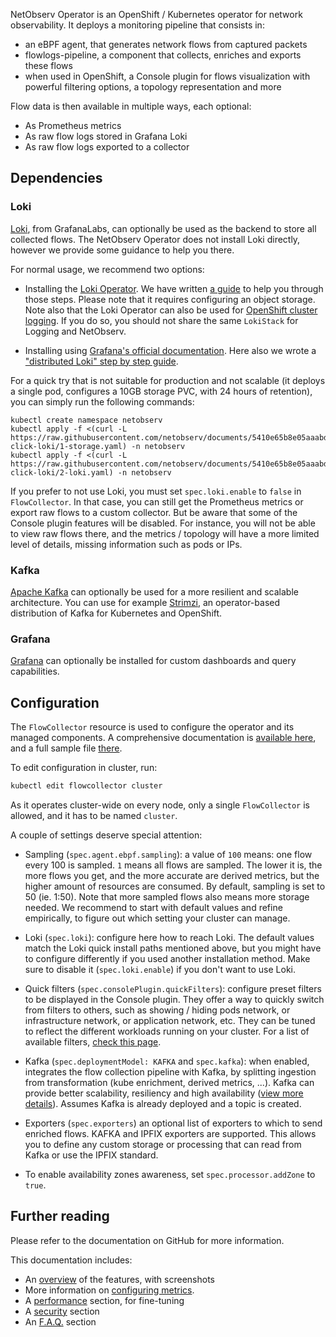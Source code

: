 NetObserv Operator is an OpenShift / Kubernetes operator for network observability. It deploys a monitoring pipeline that consists in:
- an eBPF agent, that generates network flows from captured packets
- flowlogs-pipeline, a component that collects, enriches and exports these flows
- when used in OpenShift, a Console plugin for flows visualization with powerful filtering options, a topology representation and more

Flow data is then available in multiple ways, each optional:

- As Prometheus metrics
- As raw flow logs stored in Grafana Loki
- As raw flow logs exported to a collector

## Dependencies

### Loki

[Loki](https://grafana.com/oss/loki/), from GrafanaLabs, can optionally be used as the backend to store all collected flows. The NetObserv Operator does not install Loki directly, however we provide some guidance to help you there.

For normal usage, we recommend two options:

- Installing the [Loki Operator](https://loki-operator.dev/docs/prologue/quickstart.md/). We have written [a guide](https://github.com/netobserv/documents/blob/main/loki_operator.md) to help you through those steps. Please note that it requires configuring an object storage. Note also that the Loki Operator can also be used for [OpenShift cluster logging](https://docs.openshift.com/container-platform/latest/logging/cluster-logging.html). If you do so, you should not share the same `LokiStack` for Logging and NetObserv.

- Installing using [Grafana's official documentation](https://grafana.com/docs/loki/latest/). Here also we wrote a ["distributed Loki" step by step guide](https://github.com/netobserv/documents/blob/main/loki_distributed.md).

For a quick try that is not suitable for production and not scalable (it deploys a single pod, configures a 10GB storage PVC, with 24 hours of retention), you can simply run the following commands:

```
kubectl create namespace netobserv
kubectl apply -f <(curl -L https://raw.githubusercontent.com/netobserv/documents/5410e65b8e05aaabd1244a9524cfedd8ac8c56b5/examples/zero-click-loki/1-storage.yaml) -n netobserv
kubectl apply -f <(curl -L https://raw.githubusercontent.com/netobserv/documents/5410e65b8e05aaabd1244a9524cfedd8ac8c56b5/examples/zero-click-loki/2-loki.yaml) -n netobserv
```

If you prefer to not use Loki, you must set `spec.loki.enable` to `false` in `FlowCollector`.
In that case, you can still get the Prometheus metrics or export raw flows to a custom collector. But be aware that some of the Console plugin features will be disabled. For instance, you will not be able to view raw flows there, and the metrics / topology will have a more limited level of details, missing information such as pods or IPs.

### Kafka

[Apache Kafka](https://kafka.apache.org/) can optionally be used for a more resilient and scalable architecture. You can use for example [Strimzi](https://strimzi.io/), an operator-based distribution of Kafka for Kubernetes and OpenShift.

### Grafana

[Grafana](https://grafana.com/oss/grafana/) can optionally be installed for custom dashboards and query capabilities.

## Configuration

The `FlowCollector` resource is used to configure the operator and its managed components. A comprehensive documentation is [available here](https://github.com/netobserv/network-observability-operator/blob/1.8.0-community/docs/FlowCollector.md), and a full sample file [there](https://github.com/netobserv/network-observability-operator/blob/1.8.0-community/config/samples/flows_v1beta2_flowcollector.yaml).

To edit configuration in cluster, run:

```bash
kubectl edit flowcollector cluster
```

As it operates cluster-wide on every node, only a single `FlowCollector` is allowed, and it has to be named `cluster`.

A couple of settings deserve special attention:

- Sampling (`spec.agent.ebpf.sampling`): a value of `100` means: one flow every 100 is sampled. `1` means all flows are sampled. The lower it is, the more flows you get, and the more accurate are derived metrics, but the higher amount of resources are consumed. By default, sampling is set to 50 (ie. 1:50). Note that more sampled flows also means more storage needed. We recommend to start with default values and refine empirically, to figure out which setting your cluster can manage.

- Loki (`spec.loki`): configure here how to reach Loki. The default values match the Loki quick install paths mentioned above, but you might have to configure differently if you used another installation method. Make sure to disable it (`spec.loki.enable`) if you don't want to use Loki.

- Quick filters (`spec.consolePlugin.quickFilters`): configure preset filters to be displayed in the Console plugin. They offer a way to quickly switch from filters to others, such as showing / hiding pods network, or infrastructure network, or application network, etc. They can be tuned to reflect the different workloads running on your cluster. For a list of available filters, [check this page](https://github.com/netobserv/network-observability-operator/blob/1.8.0-community/docs/QuickFilters.md).

- Kafka (`spec.deploymentModel: KAFKA` and `spec.kafka`): when enabled, integrates the flow collection pipeline with Kafka, by splitting ingestion from transformation (kube enrichment, derived metrics, ...). Kafka can provide better scalability, resiliency and high availability ([view more details](https://www.redhat.com/en/topics/integration/what-is-apache-kafka)). Assumes Kafka is already deployed and a topic is created.

- Exporters (`spec.exporters`) an optional list of exporters to which to send enriched flows. KAFKA and IPFIX exporters are supported. This allows you to define any custom storage or processing that can read from Kafka or use the IPFIX standard.

- To enable availability zones awareness, set `spec.processor.addZone` to `true`.

## Further reading

Please refer to the documentation on GitHub for more information.

This documentation includes:

- An [overview](https://github.com/netobserv/network-observability-operator#openshift-console) of the features, with screenshots
- More information on [configuring metrics](https://github.com/netobserv/network-observability-operator/blob/1.8.0-community/docs/Metrics.md).
- A [performance](https://github.com/netobserv/network-observability-operator#performance-fine-tuning) section, for fine-tuning
- A [security](https://github.com/netobserv/network-observability-operator#securing-data-and-communications) section
- An [F.A.Q.](https://github.com/netobserv/network-observability-operator#faq--troubleshooting) section
